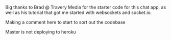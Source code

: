 

Big thanks to Brad @ Travery Media for the starter code for this chat app, as well as his tutorial that got me started with websockets and socket.io.

Making a comment here to start to sort out the codebase

Master is not deploying to heroku